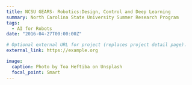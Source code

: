 ```yaml
---
title: NCSU GEARS- Robotics:Design, Control and Deep Learning	
summary: North Carolina State University Summer Research Program
tags:
  - AI for Robots 
date: "2016-04-27T00:00:00Z"

# Optional external URL for project (replaces project detail page).
external_link: https://example.org

image:
  caption: Photo by Toa Heftiba on Unsplash
  focal_point: Smart
---
```

